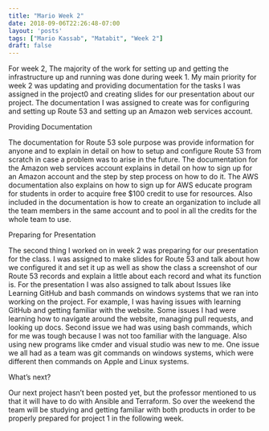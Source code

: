 ```yaml
---
title: "Mario Week 2"
date: 2018-09-06T22:26:48-07:00
layout: 'posts'
tags: ["Mario Kassab", "Matabit", "Week 2"]
draft: false 
---
```

For week 2, The majority of the work for setting up and getting the infrastructure up and running was done during week 1. My main priority for week 2 was updating and providing documentation for the tasks I was assigned in the project0 and creating slides for our presentation about our project. The documentation I was assigned to create was for configuring and setting up Route 53 and setting up an Amazon web services account.

Providing Documentation

The documentation for Route 53 sole purpose was provide information for anyone and to explain in detail on how to setup and configure Route 53 from scratch in case a problem was to arise in the future. The documentation for the Amazon web services account explains in detail on how to sign up for an Amazon account and the step by step process on how to do it. The AWS documentation also explains on how to sign up for AWS educate program for students in order to acquire free $100 credit to use for resources. Also included in the documentation is how to create an organization to include all the team members in the same account and to pool in all the credits for the whole team to use. 

Preparing for Presentation

The second thing I worked on in week 2 was preparing for our presentation for the class. I was assigned to make slides for Route 53 and talk about how we configured it and set it up as well as show the class a screenshot of our Route 53 records and explain a little about each record and what its function is. For the presentation I was also assigned to talk about Issues like Learning GitHub and bash commands on windows systems that we ran into working on the project. For example, I was having issues with learning GitHub and getting familiar with the website. Some issues I had were learning how to navigate around the website, managing pull requests, and looking up docs. Second issue we had was using bash commands, which for me was tough because I was not too familiar with the language. Also using new programs like cmder and visual studio was new to me. One issue we all had as a team was git commands on windows systems, which were different then commands on Apple and Linux systems. 

What’s next?

Our next project hasn’t been posted yet, but the professor mentioned to us that it will have to do with Ansible and Terraform. So over the weekend the team will be studying and getting familiar with both products in order to be properly prepared for project 1 in the following week. 
